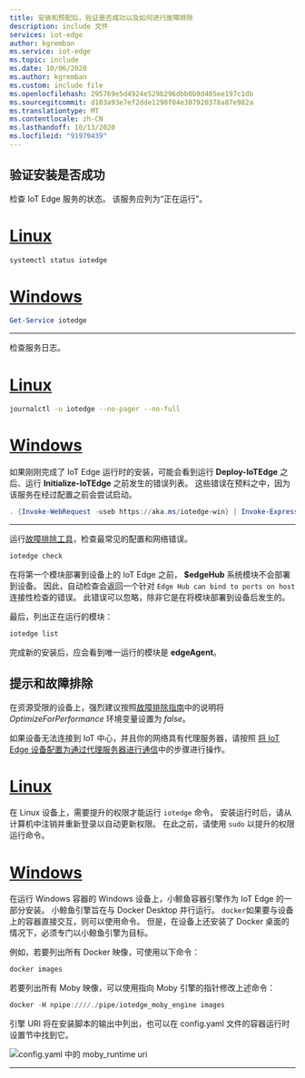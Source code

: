 ```yaml
---
title: 安装和预配后，验证是否成功以及如何进行故障排除
description: include 文件
services: iot-edge
author: kgremban
ms.service: iot-edge
ms.topic: include
ms.date: 10/06/2020
ms.author: kgremban
ms.custom: include file
ms.openlocfilehash: 295769e5d4924e529b296dbb0b9d405ee197c1db
ms.sourcegitcommit: d103a93e7ef2dde1298f04e307920378a87e982a
ms.translationtype: MT
ms.contentlocale: zh-CN
ms.lasthandoff: 10/13/2020
ms.locfileid: "91979439"
---
```

## <a name="verify-successful-setup"></a>验证安装是否成功

检查 IoT Edge 服务的状态。 该服务应列为“正在运行”。  

# <a name="linux"></a>[Linux](#tab/linux)

```bash
systemctl status iotedge
```

# <a name="windows"></a>[Windows](#tab/windows)

```powershell
Get-Service iotedge
```

---

检查服务日志。

# <a name="linux"></a>[Linux](#tab/linux)

```bash
journalctl -u iotedge --no-pager --no-full
```

# <a name="windows"></a>[Windows](#tab/windows)

如果刚刚完成了 IoT Edge 运行时的安装，可能会看到运行 **Deploy-IoTEdge** 之后、运行 **Initialize-IoTEdge** 之前发生的错误列表。 这些错误在预料之中，因为该服务在经过配置之前会尝试启动。

```powershell
. {Invoke-WebRequest -useb https://aka.ms/iotedge-win} | Invoke-Expression; Get-IoTEdgeLog
```

---

运行[故障排除工具](../articles/iot-edge/troubleshoot.md#run-the-check-command)，检查最常见的配置和网络错误。

```powershell
iotedge check
```

在将第一个模块部署到设备上的 IoT Edge 之前， **$edgeHub** 系统模块不会部署到设备。 因此，自动检查会返回一个针对 `Edge Hub can bind to ports on host` 连接性检查的错误。 此错误可以忽略，除非它是在将模块部署到设备后发生的。

最后，列出正在运行的模块：

```powershell
iotedge list
```

完成新的安装后，应会看到唯一运行的模块是 **edgeAgent**。

## <a name="tips-and-troubleshooting"></a>提示和故障排除

在资源受限的设备上，强烈建议按照[故障排除指南](../articles/iot-edge/troubleshoot.md)中的说明将 *OptimizeForPerformance* 环境变量设置为 *false*。

如果设备无法连接到 IoT 中心，并且你的网络具有代理服务器，请按照 [将 IoT Edge 设备配置为通过代理服务器进行通信](../articles/iot-edge/how-to-configure-proxy-support.md)中的步骤进行操作。

# <a name="linux"></a>[Linux](#tab/linux)

在 Linux 设备上，需要提升的权限才能运行 `iotedge` 命令。 安装运行时后，请从计算机中注销并重新登录以自动更新权限。 在此之前，请使用 `sudo` 以提升的权限运行命令。

# <a name="windows"></a>[Windows](#tab/windows)

在运行 Windows 容器的 Windows 设备上，小鲸鱼容器引擎作为 IoT Edge 的一部分安装。 小鲸鱼引擎旨在与 Docker Desktop 并行运行。 `docker`如果要与设备上的容器直接交互，则可以使用命令。 但是，在设备上还安装了 Docker 桌面的情况下，必须专门以小鲸鱼引擎为目标。

例如，若要列出所有 Docker 映像，可使用以下命令：

```powershell
docker images
```

若要列出所有 Moby 映像，可以使用指向 Moby 引擎的指针修改上述命令：

```powershell
docker -H npipe:////./pipe/iotedge_moby_engine images
```

引擎 URI 将在安装脚本的输出中列出，也可以在 config.yaml 文件的容器运行时设置节中找到它。

![config.yaml 中的 moby_runtime uri](./media/iot-edge-verify-troubleshoot-install/moby-runtime-uri.png)

---
